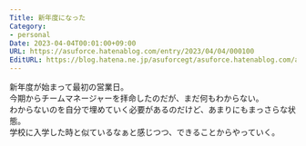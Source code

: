 ```yaml
---
Title: 新年度になった
Category:
- personal
Date: 2023-04-04T00:01:00+09:00
URL: https://asuforce.hatenablog.com/entry/2023/04/04/000100
EditURL: https://blog.hatena.ne.jp/asuforcegt/asuforce.hatenablog.com/atom/entry/4207112889977878557
---
```


新年度が始まって最初の営業日。  
今期からチームマネージャーを拝命したのだが、まだ何もわからない。  
わからないのを自分で埋めていく必要があるのだけど、あまりにもまっさらな状態。  
学校に入学した時と似ているなぁと感じつつ、できることからやっていく。  
